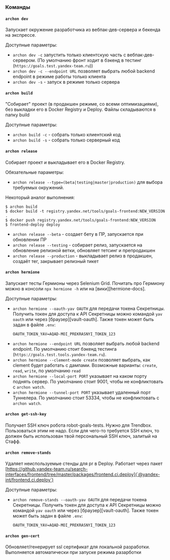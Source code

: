### Команды
#### `archon dev`

Запускает окружение разработчика из вебпак-дев-сервера и бекенда на экспрессе.

Доступные параметры:
- `archon dev -с` запустить только клиентскую часть с вебпак-дев-сервером. (По умолчанию фронт ходит в бэкенд в тестинг (`https://goals.test.yandex-team.ru`))
- `archon dev -с --endpoint URL` позволяет выбрать любой backend endpoint в режиме работы только клиента
- `archon dev -s` - запуск в режиме только сервера

#### `archon build`

"Собирает" проект (в продакшен режиме, со всеми оптимизациями), без выкладки его в Docker Registry и Deploy.
Файлы складываются в папку build

Доступные параметры:
- `archon build -с` - собрать только клиентский код
- `archon build -s` - собрать только серверный код

#### `archon release`

Собирает проект и выкладывает его в Docker Registry.

Обязательные параметры:
- `archon release --type=(beta|testing|master|production)` для выбора требуемых окружений.

Некоторый аналог выполнения:
```shell script
$ archon build
$ docker build -t registry.yandex.net/tools/goals-frontend:NEW_VERSION .
$ docker push registry.yandex.net/tools/goals-frontend:NEW_VERSION
$ frontend-deploy deploy
```

- `archon release --beta` - создает бету в ПР, запускается при обновлении ПР
- `archon release --testing` - собирает релиз, запускается на обновление релизной ветки, обновляет тетсинг и препродакшен
- `archon release --production` - выкладывает релиз в продакшен, создаёт тег, закрывает релизный тикет

#### `archon hermione`

Запускает тесты Гермионы через Selenium Grid. Почитать про Гермиону можно
в консоли `npx hermione -h` или на [вики][hermione-docs].

Доступные параметры:
- `archon hermione --oauth-yav OAUTH` для передачи токена Секретницы.
  Получить токен для доступа к API Секретницы можно командой
  `yav oauth` или через [браузер][vault-oauth].
  Также токен может быть задан в файле `.env`:
  ```
  OAUTH_TOKEN_YAV=AQAD-MOI_PREKRASNYI_TOKEN_123
  ```
- `archon hermione --endpoint URL` позволяет выбрать любой backend endpoint.
  По умолчанию стоит бэкенд тестинга
  (`https://goals.test.tools.yandex-team.ru`).
- `archon hermione --clement-mode create` позволяет выбрать, как clement будет работать с дампами. Возможные варианты: `create`, `read`, `write`, по умолчанию `read`
- `archon hermione --local-port PORT` указывает на каком порту поднять сервер.
  По умолчанию стоит 9001, чтобы не конфликтовать с `archon watch`.
- `archon hermione --tunnel-port PORT` указывает удаленный порт Туннелера.
  По умолчанию стоит 53334, чтобы не конфликтовать с `archon watch`.

#### `archon get-ssh-key`

Получает SSH ключ робота robot-goals-tests. Нужно для Trendbox.
Пользоваться этим не надо. Если для чего-то требуется SSH ключ, то
должен быть использован твой персональный SSH ключ, залитый на Стафф.

#### `archon remove-stands`

Удаляет неиспользуемые стенды для pr в Deploy. Работает через пакет [https://github.yandex-team.ru/search-interfaces/frontend/tree/master/packages/frontend.ci.deploy](`@yandex-int/frontend.ci.deploy`)

Доступные параметры:
- `archon remove-stands --oauth-yav OAUTH` для передачи токена Секретницы.
  Получить токен для доступа к API Секретницы можно командой
  `yav oauth` или через [браузер][vault-oauth].
  Также токен может быть задан в файле `.env`:
  ```
  OAUTH_TOKEN_YAV=AQAD-MOI_PREKRASNYI_TOKEN_123
  ```

#### `archon gen-cert`

Обновляет/генерирует ssl сертификат для локальной разработки. Выполняется автоматически при запуске режима разарботки
